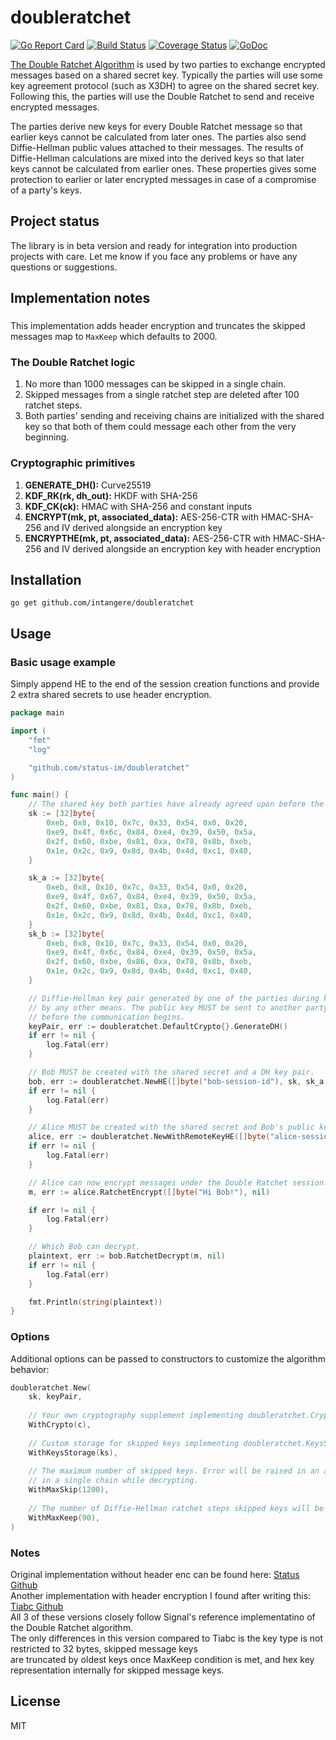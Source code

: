 # doubleratchet

[![Go Report Card](https://goreportcard.com/badge/github.com/status-im/doubleratchet)](https://goreportcard.com/report/github.com/status-im/doubleratchet)
[![Build Status](https://travis-ci.org/status-im/doubleratchet.svg?branch=master)](https://travis-ci.org/status-im/doubleratchet)
[![Coverage Status](https://coveralls.io/repos/github/status-im/doubleratchet/badge.svg?branch=master)](https://coveralls.io/github/status-im/doubleratchet?branch=master)
[![GoDoc](https://godoc.org/github.com/status-im/doubleratchet?status.svg)](https://godoc.org/github.com/status-im/doubleratchet)

[The Double Ratchet Algorithm](https://whispersystems.org/docs/specifications/doubleratchet) is used
by two parties to exchange encrypted messages based on a shared secret key. Typically the parties
will use some key agreement protocol (such as X3DH) to agree on the shared secret key.
Following this, the parties will use the Double Ratchet to send and receive encrypted messages.

The parties derive new keys for every Double Ratchet message so that earlier keys cannot be calculated
from later ones. The parties also send Diffie-Hellman public values attached to their messages.
The results of Diffie-Hellman calculations are mixed into the derived keys so that later keys cannot
be calculated from earlier ones. These properties gives some protection to earlier or later encrypted 
messages in case of a compromise of a party's keys.

## Project status

The library is in beta version and ready for integration into production projects with care.
Let me know if you face any problems or have any questions or suggestions.

## Implementation notes

###
This implementation adds header encryption and truncates the skipped messages map to `MaxKeep` which defaults 
to 2000.

### The Double Ratchet logic

1. No more than 1000 messages can be skipped in a single chain.
1. Skipped messages from a single ratchet step are deleted after 100 ratchet steps.
1. Both parties' sending and receiving chains are initialized with the shared key so that both
of them could message each other from the very beginning.

### Cryptographic primitives 

1. **GENERATE_DH():** Curve25519
1. **KDF_RK(rk, dh_out):** HKDF with SHA-256
1. **KDF_CK(ck):** HMAC with SHA-256 and constant inputs
1. **ENCRYPT(mk, pt, associated_data):** AES-256-CTR with HMAC-SHA-256 and IV derived alongside an encryption key
1. **ENCRYPTHE(mk, pt, associated_data):** AES-256-CTR with HMAC-SHA-256 and IV derived alongside an encryption key with header encryption

## Installation

    go get github.com/intangere/doubleratchet

## Usage

### Basic usage example
Simply append HE to the end of the session creation functions and provide 2 extra shared secrets to use header encryption. 
```go
package main

import (
	"fmt"
	"log"

	"github.com/status-im/doubleratchet"
)

func main() {
	// The shared key both parties have already agreed upon before the communication.
	sk := [32]byte{
		0xeb, 0x8, 0x10, 0x7c, 0x33, 0x54, 0x0, 0x20,
		0xe9, 0x4f, 0x6c, 0x84, 0xe4, 0x39, 0x50, 0x5a,
		0x2f, 0x60, 0xbe, 0x81, 0xa, 0x78, 0x8b, 0xeb,
		0x1e, 0x2c, 0x9, 0x8d, 0x4b, 0x4d, 0xc1, 0x40,
	}

	sk_a := [32]byte{
		0xeb, 0x8, 0x10, 0x7c, 0x33, 0x54, 0x0, 0x20,
		0xe9, 0x4f, 0x67, 0x84, 0xe4, 0x39, 0x50, 0x5a,
		0x2f, 0x60, 0xbe, 0x81, 0xa, 0x78, 0x8b, 0xeb,
		0x1e, 0x2c, 0x9, 0x8d, 0x4b, 0x4d, 0xc1, 0x40,
	}
	sk_b := [32]byte{
		0xeb, 0x8, 0x10, 0x7c, 0x33, 0x54, 0x0, 0x20,
		0xe9, 0x4f, 0x6c, 0x84, 0xe4, 0x39, 0x50, 0x5a,
		0x2f, 0x60, 0xbe, 0x86, 0xa, 0x78, 0x8b, 0xeb,
		0x1e, 0x2c, 0x9, 0x8d, 0x4b, 0x4d, 0xc1, 0x40,
	}

	// Diffie-Hellman key pair generated by one of the parties during key exchange or
	// by any other means. The public key MUST be sent to another party for initialization
	// before the communication begins.
	keyPair, err := doubleratchet.DefaultCrypto{}.GenerateDH()
	if err != nil {
		log.Fatal(err)
	}

	// Bob MUST be created with the shared secret and a DH key pair.
	bob, err := doubleratchet.NewHE([]byte("bob-session-id"), sk, sk_a, sk_b, keyPair, nil)
	if err != nil {
		log.Fatal(err)
	}

	// Alice MUST be created with the shared secret and Bob's public key.
	alice, err := doubleratchet.NewWithRemoteKeyHE([]byte("alice-session-id"), sk, sk_a, sk_b, keyPair.PublicKey(), nil)
	if err != nil {
		log.Fatal(err)
	}

	// Alice can now encrypt messages under the Double Ratchet session.
	m, err := alice.RatchetEncrypt([]byte("Hi Bob!"), nil)

	if err != nil {
		log.Fatal(err)
	}

	// Which Bob can decrypt.
	plaintext, err := bob.RatchetDecrypt(m, nil)
	if err != nil {
		log.Fatal(err)
	}

	fmt.Println(string(plaintext))
}
```

### Options

Additional options can be passed to constructors to customize the algorithm behavior:

```go
doubleratchet.New(
    sk, keyPair,
    
    // Your own cryptography supplement implementing doubleratchet.Crypto.
    WithCrypto(c),
    
    // Custom storage for skipped keys implementing doubleratchet.KeysStorage.
    WithKeysStorage(ks),
    
    // The maximum number of skipped keys. Error will be raised in an attempt to store more keys
    // in a single chain while decrypting.
    WithMaxSkip(1200),
    
    // The number of Diffie-Hellman ratchet steps skipped keys will be stored.
    WithMaxKeep(90),
)
```

### Notes
Original implementation without header enc can be found here: [Status Github](https://github.com/status-im/doubleratchet)  
Another implementation with header encryption I found after writing this: [Tiabc Github](https://github.com/tiabc/doubleratchet/)  
All 3 of these versions closely follow Signal's reference implementatino of the Double Ratchet algorithm.  
The only differences in this version compared to Tiabc is the key type is not restricted to 32 bytes, skipped message keys  
are truncated by oldest keys once MaxKeep condition is met, and hex key representation internally for skipped message keys.  

## License

MIT

